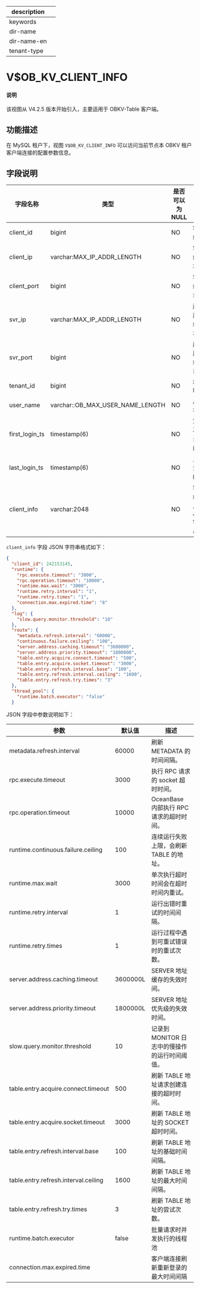 |description||
|---|---|
|keywords||
|dir-name||
|dir-name-en||
|tenant-type||

# V$OB_KV_CLIENT_INFO

<main id="notice" type='explain'>
<h4>说明</h4>
<p>该视图从 V4.2.5 版本开始引入，主要适用于 OBKV-Table 客户端。</p>
</main>

## 功能描述

在 MySQL 租户下，视图 `V$OB_KV_CLIENT_INFO` 可以访问当前节点本 OBKV 租户客户端连接的配置参数信息。

## 字段说明

| **字段名称**    | **类型**                              | **是否可以为 NULL**  | **描述**        |
|----------------|--------------------------------------|--------------------|-----------------|
| client_id      | bigint                               | NO   | 客户端 ID                      |
| client_ip      | varchar:MAX_IP_ADDR_LENGTH           | NO   | 客户端 IP 地址                 |
| client_port    | bigint                               | NO   | 客户端端口                     |
| svr_ip         | varchar:MAX_IP_ADDR_LENGTH           | NO   | 所在服务端 IP 地址              |
| svr_port       | bigint                               | NO   | 所在服务端端口                  |
| tenant_id      | bigint                               | NO   | 租户 ID                       |
| user_name      | varchar::OB_MAX_USER_NAME_LENGTH     | NO   | 用户名                         |
| first_login_ts | timestamp(6)                         | NO   | 第一次登录时间                  |
| last_login_ts  | timestamp(6)                         | NO   | 上次登录时间                    |
| client_info    | varchar:2048                         | NO   | 客户端信息 JSON 字符串           |

`client_info` 字段 JSON 字符串格式如下：

```json
{  
  "client_id": 242153145,
  "runtime": {
    "rpc.execute.timeout": "3000",  
    "rpc.operation.timeout": "10000",  
    "runtime.max.wait": "3000",  
    "runtime.retry.interval": "1",  
    "runtime.retry.times": "1",
    "connection.max.expired.time": "8"
  },  
  "log": {  
    "slow.query.monitor.threshold": "10"  
  },  
  "route": {  
    "metadata.refresh.interval": "60000",  
    "continuous.failure.ceiling": "100",  
    "server.address.caching.timeout": "3600000",  
    "server.address.priority.timeout": "1800000",  
    "table.entry.acquire.connect.timeout": "500",  
    "table.entry.acquire.socket.timeout": "3000",  
    "table.entry.refresh.interval.base": "100",  
    "table.entry.refresh.interval.ceiling": "1600",  
    "table.entry.refresh.try.times": "3" 
  },
  "thread_pool": {
    "runtime.batch.executor": "false"
  }
```

JSON 字段中参数说明如下：

| **参数**                      | **默认值**      |  **描述**                             |
|-------------------------------|---------------|---------------------------------------|
| metadata.refresh.interval     | 60000         | 刷新 METADATA 的时间间隔。               |
| rpc.execute.timeout           | 3000          | 执行 RPC 请求的 socket 超时时间。         |
| rpc.operation.timeout         | 10000         | OceanBase 内部执行 RPC 请求的超时时间。    |
| runtime.continuous.failure.ceiling           | 100          | 连续运行失败上限，会刷新 TABLE 的地址。 |
| runtime.max.wait              | 3000          | 单次执行超时时间会在超时时间内重试。         |
| runtime.retry.interval        | 1             | 运行出错时重试的时间间隔。                 |
| runtime.retry.times           | 1             |  运行过程中遇到可重试错误时的重试次数。       |
| server.address.caching.timeout               | 3600000L          | SERVER 地址缓存的失效时间。          |
| server.address.priority.timeout              | 1800000L          | SERVER 地址优先级的失效时间。        |
| slow.query.monitor.threshold           | 10           | 记录到 MONITOR 日志中的慢操作的运行时间阈值。          |
| table.entry.acquire.connect.timeout           | 500          | 刷新 TABLE 地址请求创建连接的超时时间。          |
| table.entry.acquire.socket.timeout           | 3000          | 刷新 TABLE 地址的 SOCKET 超时时间。          |
| table.entry.refresh.interval.base           | 100          | 刷新 TABLE 地址的基础时间间隔。          |
| table.entry.refresh.interval.ceiling           | 1600          | 刷新 TABLE 地址的最大时间间隔。          |
| table.entry.refresh.try.times           | 3          | 刷新 TABLE 地址的尝试次数。          |
| runtime.batch.executor           | false          | 批量请求时并发执行的线程池          |
| connection.max.expired.time           |           | 客户端连接刷新重新登录的最大时间间隔          |